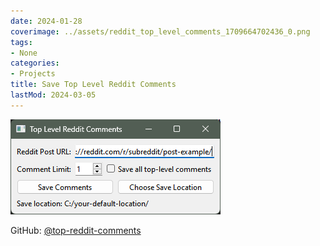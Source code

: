 ```yaml
---
date: 2024-01-28
coverimage: ../assets/reddit_top_level_comments_1709664702436_0.png
tags:
- None
categories:
- Projects
title: Save Top Level Reddit Comments
lastMod: 2024-03-05
---
```

![reddit_top_level_comments.png](/assets/reddit_top_level_comments_1709664702436_0.png)

GitHub: [@top-reddit-comments](https://github.com/wonyoung-jang/top-reddit-comments)
